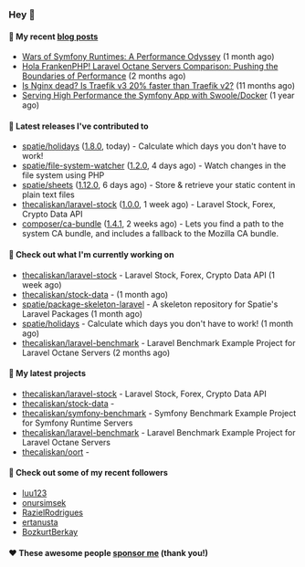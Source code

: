 ### Hey 👋

#### 📜 My recent [blog posts](https://caliskanemre.medium.com/)

- [Wars of Symfony Runtimes: A Performance Odyssey](https://medium.com/beyn-technology/wars-of-symfony-runtimes-a-performance-odyssey-7b0120e8f9e1?source=rss-cf41ab240584------2) (1 month ago)
- [Hola FrankenPHP! Laravel Octane Servers Comparison: Pushing the Boundaries of Performance](https://medium.com/beyn-technology/hola-frankenphp-laravel-octane-servers-comparison-pushing-the-boundaries-of-performance-d3e7ad8e652c?source=rss-cf41ab240584------2) (2 months ago)
- [Is Nginx dead? Is Traefik v3 20% faster than Traefik v2?](https://medium.com/beyn-technology/is-nginx-dead-is-traefik-v3-20-faster-than-traefik-v2-f28ffb7eed3e?source=rss-cf41ab240584------2) (11 months ago)
- [Serving High Performance the Symfony App with Swoole/Docker](https://medium.com/beyn-technology/serving-high-performance-the-symfony-app-with-swoole-docker-758d8f176889?source=rss-cf41ab240584------2) (1 year ago)

#### 🔭 Latest releases I've contributed to

- [spatie/holidays](https://github.com/spatie/holidays) ([1.8.0](https://github.com/spatie/holidays/releases/tag/1.8.0), today) - Calculate which days you don&#39;t have to work!
- [spatie/file-system-watcher](https://github.com/spatie/file-system-watcher) ([1.2.0](https://github.com/spatie/file-system-watcher/releases/tag/1.2.0), 4 days ago) - Watch changes in the file system using PHP
- [spatie/sheets](https://github.com/spatie/sheets) ([1.12.0](https://github.com/spatie/sheets/releases/tag/1.12.0), 6 days ago) - Store &amp; retrieve your static content in plain text files
- [thecaliskan/laravel-stock](https://github.com/thecaliskan/laravel-stock) ([1.0.0](https://github.com/thecaliskan/laravel-stock/releases/tag/1.0.0), 1 week ago) - Laravel Stock, Forex, Crypto Data API
- [composer/ca-bundle](https://github.com/composer/ca-bundle) ([1.4.1](https://github.com/composer/ca-bundle/releases/tag/1.4.1), 2 weeks ago) - Lets you find a path to the system CA bundle, and includes a fallback to the Mozilla CA bundle.

#### 👷 Check out what I'm currently working on

- [thecaliskan/laravel-stock](https://github.com/thecaliskan/laravel-stock) - Laravel Stock, Forex, Crypto Data API (1 week ago)
- [thecaliskan/stock-data](https://github.com/thecaliskan/stock-data) -  (1 month ago)
- [spatie/package-skeleton-laravel](https://github.com/spatie/package-skeleton-laravel) - A skeleton repository for Spatie&#39;s Laravel Packages (1 month ago)
- [spatie/holidays](https://github.com/spatie/holidays) - Calculate which days you don&#39;t have to work! (1 month ago)
- [thecaliskan/laravel-benchmark](https://github.com/thecaliskan/laravel-benchmark) - Laravel Benchmark Example Project for Laravel Octane Servers (2 months ago)

#### 🌱 My latest projects

- [thecaliskan/laravel-stock](https://github.com/thecaliskan/laravel-stock) - Laravel Stock, Forex, Crypto Data API
- [thecaliskan/stock-data](https://github.com/thecaliskan/stock-data) - 
- [thecaliskan/symfony-benchmark](https://github.com/thecaliskan/symfony-benchmark) - Symfony Benchmark Example Project for Symfony Runtime Servers 
- [thecaliskan/laravel-benchmark](https://github.com/thecaliskan/laravel-benchmark) - Laravel Benchmark Example Project for Laravel Octane Servers
- [thecaliskan/oort](https://github.com/thecaliskan/oort) - 

#### 👯 Check out some of my recent followers

- [luu123](https://github.com/luu123)
- [onursimsek](https://github.com/onursimsek)
- [RazielRodrigues](https://github.com/RazielRodrigues)
- [ertanusta](https://github.com/ertanusta)
- [BozkurtBerkay](https://github.com/BozkurtBerkay)

#### ❤️ These awesome people [sponsor me](https://github.com/sponsors/thecaliskan) (thank you!)

